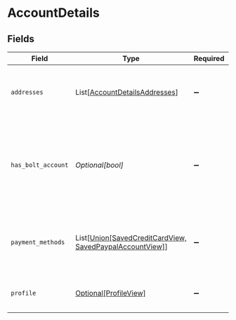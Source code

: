 # AccountDetails


## Fields

| Field                                                                                                           | Type                                                                                                            | Required                                                                                                        | Description                                                                                                     |
| --------------------------------------------------------------------------------------------------------------- | --------------------------------------------------------------------------------------------------------------- | --------------------------------------------------------------------------------------------------------------- | --------------------------------------------------------------------------------------------------------------- |
| `addresses`                                                                                                     | List[[AccountDetailsAddresses](../../models/shared/accountdetailsaddresses.md)]                                 | :heavy_minus_sign:                                                                                              | A list of all addresses associated to the shopper's account.                                                    |
| `has_bolt_account`                                                                                              | *Optional[bool]*                                                                                                | :heavy_minus_sign:                                                                                              | Used to determine whether a Bolt Account exists with this shopper's account details.                            |
| `payment_methods`                                                                                               | List[[Union[SavedCreditCardView, SavedPaypalAccountView]](../../models/shared/accountdetailspaymentmethods.md)] | :heavy_minus_sign:                                                                                              | A list of all payment methods associated to the shopper's account.                                              |
| `profile`                                                                                                       | [Optional[ProfileView]](../../models/shared/profileview.md)                                                     | :heavy_minus_sign:                                                                                              | The shopper's account profile.                                                                                  |